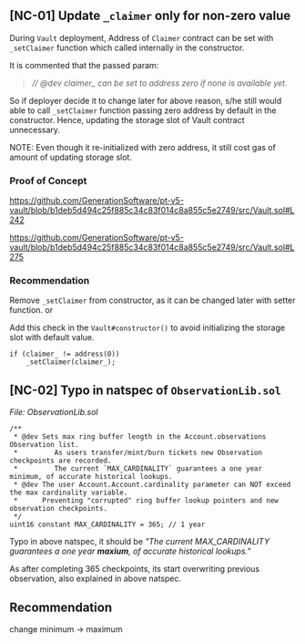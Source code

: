 ## [NC-01] Update `_claimer` only for non-zero value
During `Vault` deployment, Address of `Claimer` contract can be set with `_setClaimer` function which called internally in the constructor. 

It is commented that the passed param:
> *// @dev claimer_ can be set to address zero if none is available yet.*

So if deployer decide it to change later for above reason, s/he still would able to call `_setClaimer` function passing zero address by default in the constructor. Hence, updating the storage slot of Vault contract unnecessary. 

NOTE: Even though it re-initialized with zero address, it still cost gas of amount of updating storage slot.  

### Proof of Concept

https://github.com/GenerationSoftware/pt-v5-vault/blob/b1deb5d494c25f885c34c83f014c8a855c5e2749/src/Vault.sol#L242

https://github.com/GenerationSoftware/pt-v5-vault/blob/b1deb5d494c25f885c34c83f014c8a855c5e2749/src/Vault.sol#L275

### Recommendation
Remove `_setClaimer` from constructor, as it can be changed later with setter function. 
or 

Add this check in the `Vault#constructor()` to avoid initializing the storage slot with default value.
```solidity
if (claimer_ != address(0)) 
	_setClaimer(claimer_); 
```


## [NC-02] Typo in natspec of `ObservationLib.sol`

*File: ObservationLib.sol*
```solidity
/**
 * @dev Sets max ring buffer length in the Account.observations Observation list.
 *         As users transfer/mint/burn tickets new Observation checkpoints are recorded.
 *         The current `MAX_CARDINALITY` guarantees a one year minimum, of accurate historical lookups.
 * @dev The user Account.Account.cardinality parameter can NOT exceed the max cardinality variable.
 *      Preventing "corrupted" ring buffer lookup pointers and new observation checkpoints.
 */
uint16 constant MAX_CARDINALITY = 365; // 1 year

```

Typo in above natspec, it should be *"The current MAX_CARDINALITY guarantees a one year **maxium**, of accurate historical lookups."*

As after completing 365 checkpoints, its start overwriting previous observation, also explained in above natspec.

## Recommendation
change minimum -> maximum 